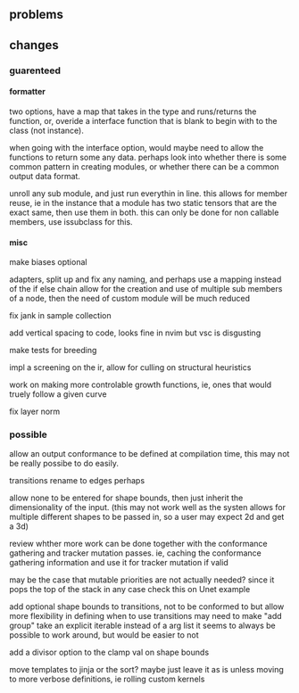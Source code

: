 ## problems

## changes
### guarenteed

#### formatter

two options, have a map that takes in the type and runs/returns the function, or,
overide a interface function that is blank to begin with to the class (not instance).

when going with the interface option, would maybe need to allow the functions to return some any data.
perhaps look into whether there is some common pattern in creating modules,
or whether there can be a common output data format. 

unroll any sub module, and just run everythin in line. this allows for member reuse, 
ie in the instance that a module has two static tensors that are the exact same, then use them in both.
this can only be done for non callable members, use issubclass for this.

#### misc

make biases optional

adapters, split up and fix any naming, and perhaps use a mapping instead of the if else chain
allow for the creation and use of multiple sub members of a node, then the need of custom module will be much reduced 

fix jank in sample collection

add vertical spacing to code, looks fine in nvim but vsc is disgusting

make tests for breeding

impl a screening on the ir, allow for culling on structural heuristics

work on making more controlable growth functions, ie, ones that would truely follow a given curve

fix layer norm

### possible

allow an output conformance to be defined at compilation time, this may not be really possibe to do easily.

transitions rename to edges perhaps

allow none to be entered for shape bounds, then just inherit the dimensionality of the input.
(this may not work well as the systen allows for multiple different shapes to be passed in, so a user may expect 2d and get a 3d)

review whther more work can be done together with the conformance gathering and tracker mutation passes.
ie, caching the conformance gathering information and use it for tracker mutation if valid

may be the case that mutable priorities are not actually needed? since it pops the top of the stack in any case
check this on Unet example

add optional shape bounds to transitions, not to be conformed to but allow more flexibility in defining when to use transitions
may need to make "add group" take an explicit iterable instead of a arg list
it seems to always be possible to work around, but would be easier to not

add a divisor option to the clamp val on shape bounds

move templates to jinja or the sort?
maybe just leave it as is unless moving to more verbose definitions, ie rolling custom kernels
